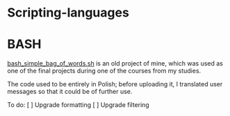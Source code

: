 # Scripting-languages

# BASH

[bash_simple_bag_of_words.sh](https://github.com/Maciej01032001/Scripting-languages/blob/main/Bash/bash_simple_bag_of_words.sh) is an old project of mine, which was used as one of the final projects during one of the courses from my studies.

The code used to be entirely in Polish; before uploading it, I translated user messages so that it could be of further use.

To do: 
[ ] Upgrade formatting
[ ] Upgrade filtering
